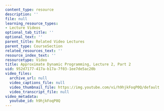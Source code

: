 ```yaml
---
content_type: resource
description: ''
file: null
learning_resource_types:
- Lecture Videos
optional_tab_title: ''
optional_text: ''
parent_title: Related Video Lectures
parent_type: CourseSection
related_resources_text: ''
resource_index_text: ''
resourcetype: Video
title: Approximate Dynamic Programming, Lecture 2, Part 2
uid: 952d7177-417a-b17a-7f03-1ee7de5ac20b
video_files:
  archive_url: null
  video_captions_file: null
  video_thumbnail_file: https://img.youtube.com/vi/h9hjkFoqP0Q/default.jpg
  video_transcript_file: null
video_metadata:
  youtube_id: h9hjkFoqP0Q
---
```

